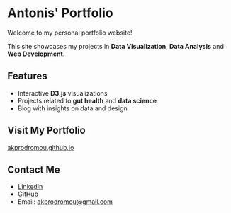 # Antonis' Portfolio

Welcome to my personal portfolio website! 

This site showcases my projects in **Data Visualization**, **Data Analysis** and **Web Development**.

## Features
- Interactive **D3.js** visualizations
- Projects related to **gut health** and **data science**
- Blog with insights on data and design

## Visit My Portfolio
[akprodromou.github.io](https://akprodromou.github.io/)

## Contact Me
- [LinkedIn](https://www.linkedin.com/in/antonis-prodromou-1b1bb02a6/)
- [GitHub](https://github.com/akprodromou)
- Email: akprodromou@gmail.com
